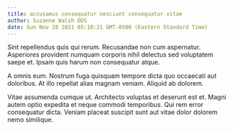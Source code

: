 ```yaml
---
title: accusamus consequatur nesciunt consequatur vitae
author: Suzanne Walsh DDS
date: Sun Nov 28 2021 05:10:21 GMT-0500 (Eastern Standard Time)
---
```

Sint repellendus quis qui rerum. Recusandae non cum aspernatur. Asperiores provident numquam corporis nihil delectus sed voluptatem saepe et. Ipsam quis harum non consequatur atque.

 A omnis eum. Nostrum fuga quisquam tempore dicta quo occaecati aut doloribus. At illo repellat alias magnam veniam. Aliquid ab dolorem.

 Vitae assumenda cumque ut. Architecto voluptas et deserunt est et. Magni autem optio expedita et neque commodi temporibus. Qui rem error consequatur dicta. Veniam placeat suscipit sunt aut vitae dolor dolorem nemo similique.